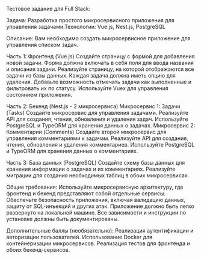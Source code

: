 Тестовое задание для Full Stack:

Задача: 
Разработка простого микросервисного приложения для управления задачами.Технологии: Vue.js, Nest.js, PostgreSQL

Описание:
Вам необходимо создать микросервисное приложение для управления списком задач.

Часть 1: Фронтенд (Vue.js)
Создайте страницу с формой для добавления новой задачи. Форма должна включать в себя поля для ввода названия и описания задачи.
Реализуйте страницу, на которой отображаются все задачи из базы данных. Каждая задача должна иметь опцию для удаления.
Добавьте возможность отмечать задачи как выполненные и фильтровать их по статусу.
Используйте Vuex для управления состоянием приложения.

Часть 2: Бекенд (Nest.js - 2 микросервиса)
Микросервис 1: Задачи (Tasks)
Создайте микросервис для управления задачами.
Реализуйте API для создания, чтения, обновления и удаления задач.
Используйте PostgreSQL и TypeORM для хранения данных о задачах.
Микросервис 2: Комментарии (Comments)
Создайте второй микросервис для управления комментариями к задачам.
Реализуйте API для создания, чтения, обновления и удаления комментариев.
Используйте PostgreSQL и TypeORM для хранения данных о комментариях.

Часть 3: База данных (PostgreSQL)
Создайте схему базы данных для хранения информации о задачах и их комментариях.
Реализуйте миграции для создания необходимых таблиц в обоих микросервисах.

Общие требования:
Используйте микросервисную архитектуру, где фронтенд и бекенд представляют собой отдельные сервисы.
Обеспечьте безопасность приложения, включая валидацию данных, защиту от SQL-инъекций и других атак.
Приложение должно быть легко развернуто на локальной машине.
Все зависимости и инструкции по установке должны быть документированы.

Дополнительные баллы (необязательно):
Реализация аутентификации и авторизации пользователей.
Использование Docker для контейнеризации микросервисов.
Реализация тестов для фронтенда и обоих бекенд-сервисов.

